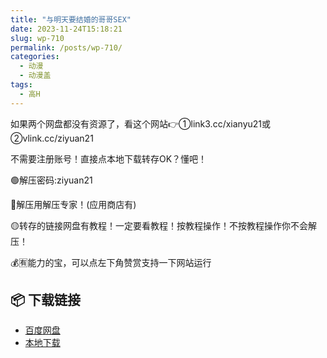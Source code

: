 ```yaml
---
title: "与明天要结婚的哥哥SEX"
date: 2023-11-24T15:18:21
slug: wp-710
permalink: /posts/wp-710/
categories:
  - 动漫
  - 动漫盖
tags:
  - 高H
---
```


如果两个网盘都没有资源了，看这个网站👉①link3.cc/xianyu21或②vlink.cc/ziyuan21

不需要注册账号！直接点本地下载转存OK？懂吧！

🟢解压密码:ziyuan21

🔵解压用解压专家！(应用商店有)

🟡转存的链接网盘有教程！一定要看教程！按教程操作！不按教程操作你不会解压！

💰🈶能力的宝，可以点左下角赞赏支持一下网站运行

## 📦 下载链接
- [百度网盘](https://blziyuan21.com/pay-download/710?key=eaa62842dd&down_id=0)
- [本地下载](https://blziyuan21.com/pay-download/710?key=eaa62842dd&down_id=1)

